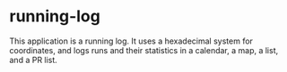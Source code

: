 # running-log

This application is a running log. It uses a hexadecimal system for coordinates, and logs runs and their statistics in a calendar, a map, a list, and a PR list.

